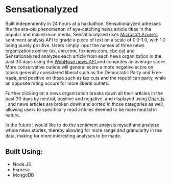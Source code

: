 <h1>Sensationalyzed </h1>

<p>
 Built independently in 24 hours at a hackathon, Sensationalyzed adresses the the era-old phenomenon of eye-catching news article titles in the popular and mainstream media, Sensationalyzed uses <a href="https://azure.microsoft.com/en-ca/services/cognitive-services/text-analytics/"> Microsoft Azure's </a> sentiment analysis API to grade a piece of text on a scale of 0.0-1.0, with 1.0 being purely positive. Users simply input the names of three news organizations online (ex. cnn.com, foxnews.com, cbc.ca) and Sensationalyzed analyzes each article from each news organization in the past 30 days using the <a href="https://webhose.io/news-data-feed"> WebHose news API </a> and computes an average score. More conservative outlets will general score a more negative score on topics generally considered liberal such as the Democratic Party and Free-trade, and positive on those such as tax cuts and the republican party, while an opposite rating occurs for more liberal outlets. 
</p>
<p>
 Further clicking on a news organization breaks down all their articles in the past 30 days by neutral, positive and negative, and displayed using <a href="http://www.chartjs.org/"> Chart.js </a>, and news articles are broken down and sorted in those categories as well, allowing users to specifically read articles deemed to be more neutral in nature. 
<p>
<p>
 In the future I would like to do the sentiment analysis myself and analyize whole news stories, thereby allowing for more range and granularity in the data, making for more interesting analyses to be made. 
</p>

<p><h2>Built Using:</h2></P>
<ul>
  <li>Node.JS</li>
  <li>Express</li>
  <li>MongoDB</li>
</UL>
  

 
